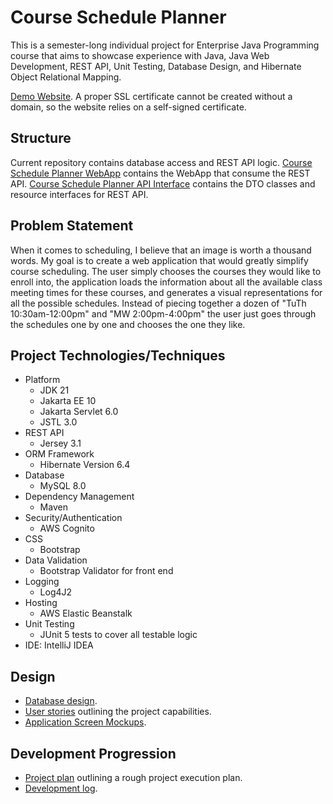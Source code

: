 # Course Schedule Planner

This is a semester-long individual project for Enterprise Java Programming course that aims to showcase experience with Java, Java Web Development, REST API, Unit Testing, Database Design, and Hibernate Object Relational Mapping.

[Demo Website](https://csp-tomcat-10-1-env.eba-uyvpbhrz.us-east-2.elasticbeanstalk.com/).
A proper SSL certificate cannot be created without a domain, so the website relies on a self-signed certificate.

## Structure
Current repository contains database access and REST API logic. [Course Schedule Planner WebApp](https://github.com/tvdmitrii/courseSchedulePlanner-webApp) contains the WebApp that consume the REST API. [Course Schedule Planner API Interface](https://github.com/tvdmitrii/courseSchedulePlanner-interface) contains the DTO classes and resource interfaces for REST API.

## Problem Statement

When it comes to scheduling, I believe that an image is worth a thousand words. My goal is to create a web application that would greatly simplify course scheduling. The user simply chooses the courses they would like to enroll into, the application loads the information about all the available class meeting times for these courses, and generates a visual representations for all the possible schedules. Instead of piecing together a dozen of "TuTh 10:30am-12:00pm" and "MW 2:00pm-4:00pm" the user just goes through the schedules one by one and chooses the one they like.

## Project Technologies/Techniques 

* Platform
  * JDK 21 
  * Jakarta EE 10
  * Jakarta Servlet 6.0
  * JSTL 3.0
* REST API
  * Jersey 3.1
* ORM Framework
  * Hibernate Version 6.4
* Database
  * MySQL 8.0
* Dependency Management
  * Maven
* Security/Authentication
  * AWS Cognito
* CSS 
  * Bootstrap
* Data Validation
  * Bootstrap Validator for front end
* Logging
  * Log4J2
* Hosting
  * AWS Elastic Beanstalk
* Unit Testing
  * JUnit 5 tests to cover all testable logic
* IDE: IntelliJ IDEA

## Design

- [Database design](DesignDocuments/databaseDesign.png).
- [User stories](DesignDocuments/userStories.md) outlining the project capabilities.
- [Application Screen Mockups](DesignDocuments/screens.md).

## Development Progression
- [Project plan](projectPlan.md) outlining a rough project execution plan.
- [Development log](developmentLog.md).
